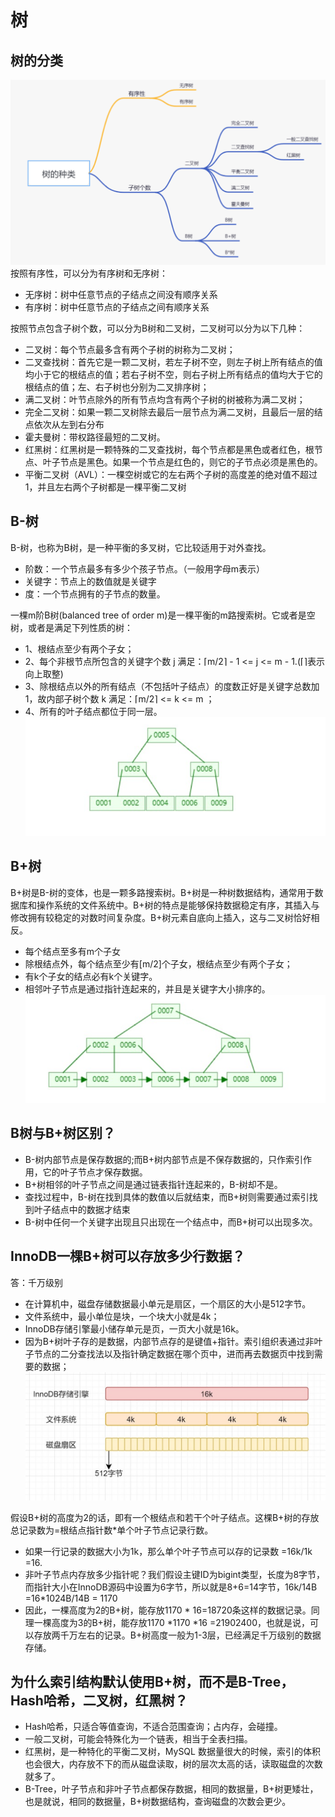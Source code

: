 # 树
## 树的分类
![](assets/tree.png)
按照有序性，可以分为有序树和无序树：
- 无序树：树中任意节点的子结点之间没有顺序关系
- 有序树：树中任意节点的子结点之间有顺序关系

按照节点包含子树个数，可以分为B树和二叉树，二叉树可以分为以下几种：
- 二叉树：每个节点最多含有两个子树的树称为二叉树；
- 二叉查找树：首先它是一颗二叉树，若左子树不空，则左子树上所有结点的值均小于它的根结点的值；若右子树不空，则右子树上所有结点的值均大于它的根结点的值；左、右子树也分别为二叉排序树；
- 满二叉树：叶节点除外的所有节点均含有两个子树的树被称为满二叉树；
- 完全二叉树：如果一颗二叉树除去最后一层节点为满二叉树，且最后一层的结点依次从左到右分布
- 霍夫曼树：带权路径最短的二叉树。
- 红黑树：红黑树是一颗特殊的二叉查找树，每个节点都是黑色或者红色，根节点、叶子节点是黑色。如果一个节点是红色的，则它的子节点必须是黑色的。
- 平衡二叉树（AVL）：一棵空树或它的左右两个子树的高度差的绝对值不超过1，并且左右两个子树都是一棵平衡二叉树

## B-树 
B-树，也称为B树，是一种平衡的多叉树，它比较适用于对外查找。
- 阶数：一个节点最多有多少个孩子节点。（一般用字母m表示）
- 关键字：节点上的数值就是关键字
- 度：一个节点拥有的子节点的数量。

一棵m阶B树(balanced tree of order m)是一棵平衡的m路搜索树。它或者是空树，或者是满足下列性质的树：
- 1、根结点至少有两个子女；
- 2、每个非根节点所包含的关键字个数 j 满足：⌈m/2⌉ - 1 <= j <= m - 1.(⌈⌉表示向上取整)
- 3、除根结点以外的所有结点（不包括叶子结点）的度数正好是关键字总数加1，故内部子树个数 k 满足：⌈m/2⌉ <= k <= m ；
- 4、所有的叶子结点都位于同一层。
![](assets/btree.jpg)

## B+树
B+树是B-树的变体，也是一颗多路搜索树。B+树是一种树数据结构，通常用于数据库和操作系统的文件系统中。B+树的特点是能够保持数据稳定有序，其插入与修改拥有较稳定的对数时间复杂度。B+树元素自底向上插入，这与二叉树恰好相反。
- 每个结点至多有m个子女
- 除根结点外，每个结点至少有[m/2]个子女，根结点至少有两个子女；
- 有k个子女的结点必有k个关键字。
- 相邻叶子节点是通过指针连起来的，并且是关键字大小排序的。
![](assets/b+tree.jpg)

## B树与B+树区别？
- B-树内部节点是保存数据的;而B+树内部节点是不保存数据的，只作索引作用，它的叶子节点才保存数据。
- B+树相邻的叶子节点之间是通过链表指针连起来的，B-树却不是。
- 查找过程中，B-树在找到具体的数值以后就结束，而B+树则需要通过索引找到叶子结点中的数据才结束
- B-树中任何一个关键字出现且只出现在一个结点中，而B+树可以出现多次。

## InnoDB一棵B+树可以存放多少行数据？
答：千万级别
- 在计算机中，磁盘存储数据最小单元是扇区，一个扇区的大小是512字节。
- 文件系统中，最小单位是块，一个块大小就是4k；
- InnoDB存储引擎最小储存单元是页，一页大小就是16k。
- 因为B+树叶子存的是数据，内部节点存的是键值+指针。索引组织表通过非叶子节点的二分查找法以及指针确定数据在哪个页中，进而再去数据页中找到需要的数据；
![](assets/sector.jpg)

假设B+树的高度为2的话，即有一个根结点和若干个叶子结点。这棵B+树的存放总记录数为=根结点指针数*单个叶子节点记录行数。
- 如果一行记录的数据大小为1k，那么单个叶子节点可以存的记录数 =16k/1k =16.
- 非叶子节点内存放多少指针呢？我们假设主键ID为bigint类型，长度为8字节，而指针大小在InnoDB源码中设置为6字节，所以就是8+6=14字节，16k/14B =16*1024B/14B = 1170
- 因此，一棵高度为2的B+树，能存放1170 * 16=18720条这样的数据记录。同理一棵高度为3的B+树，能存放1170 *1170 *16 =21902400，也就是说，可以存放两千万左右的记录。B+树高度一般为1-3层，已经满足千万级别的数据存储。

## 为什么索引结构默认使用B+树，而不是B-Tree，Hash哈希，二叉树，红黑树？
- Hash哈希，只适合等值查询，不适合范围查询；占内存，会碰撞。
- 一般二叉树，可能会特殊化为一个链表，相当于全表扫描。
- 红黑树，是一种特化的平衡二叉树，MySQL 数据量很大的时候，索引的体积也会很大，内存放不下的而从磁盘读取，树的层次太高的话，读取磁盘的次数就多了。
- B-Tree，叶子节点和非叶子节点都保存数据，相同的数据量，B+树更矮壮，也是就说，相同的数据量，B+树数据结构，查询磁盘的次数会更少。

